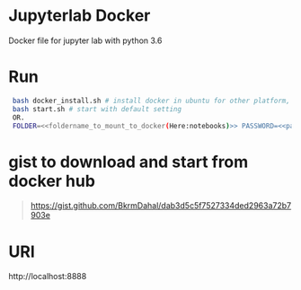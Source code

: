 # Jupyterlab Docker
Docker file for jupyter lab  with python 3.6

# Run
```bash
 bash docker_install.sh # install docker in ubuntu for other platform, skip this and check offical install guide.
 bash start.sh # start with default setting
 OR. 
 FOLDER=<<foldername_to_mount_to_docker(Here:notebooks)>> PASSWORD=<<password_for_lab>> docker-compose up

```
  
# gist to  download and start from docker hub
> https://gist.github.com/BkrmDahal/dab3d5c5f7527334ded2963a72b7903e

# URl
http://localhost:8888
